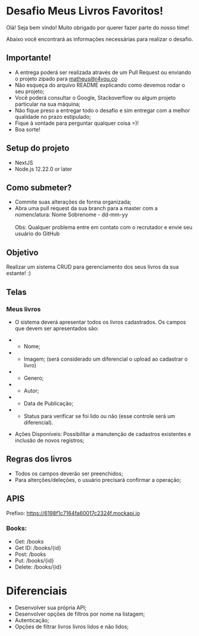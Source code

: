 # Desafio Meus Livros Favoritos!

Olá! Seja bem vindo! Muito obrigado por querer fazer parte do nosso time!<br/>

Abaixo você encontrará as informações necessárias para realizar o desafio.

## Importante!
- A entrega poderá ser realizada através de um Pull Request ou enviando o projeto zipado para matheus@r4you.co
- Não esqueça do arquivo README explicando como devemos rodar o seu projeto;
- Você poderá consultar o Google, Stackoverflow ou algum projeto particular na sua máquina;
- Não fique preso a entregar todo o desafio e sim entregar com a melhor qualidade no prazo estipulado;
- Fique à vontade para perguntar qualquer coisa =)!
- Boa sorte!

## Setup do projeto
- NextJS
- Node.js 12.22.0 or later

## Como submeter?
- Commite suas alterações de forma organizada;
- Abra uma pull request da sua branch para a master com a nomenclatura: Nome Sobrenome - dd-mm-yy<br><br>
Obs: Qualquer problema entre em contato com o recrutador e envie seu usuário do GitHub

## Objetivo
Realizar um sistema CRUD para gerenciamento dos seus livros da sua estante! :)

## Telas
### Meus livros
- O sistema deverá apresentar todos os livros cadastrados. Os campos que devem ser apresentados são:
- - Nome;
- - Imagem; (será considerado um diferencial o upload ao cadastrar o livro)
- - Genero;
- - Autor;
- - Data de Publicação;
- - Status para verificar se foi lido ou não (esse controle será um diferencial).

- Ações Disponíveis: Possibilitar a manutenção de cadastros existentes e inclusão de novos registros;

## Regras dos livros
- Todos os campos deverão ser preenchidos;
- Para alterções/deleções, o usuário precisará confirmar a operação;

## APIS
Prefixo: https://6198f1c7164fa60017c2324f.mockapi.io
<br>

### Books:
- Get: /books
- Get ID: /books/{id}
- Post: /books
- Put: /books/{id}
- Delete: /books/{id}

# Diferenciais
- Desenvolver sua própria API;
- Desenvolver opções de filtros por nome na listagem;
- Autenticação;
- Opções de filtrar livros livros lidos e não lidos;
